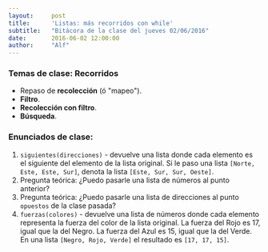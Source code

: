 ```yaml
---
layout:     post
title:      'Listas: más recorridos con while'
subtitle:   "Bitácora de la clase del jueves 02/06/2016"
date:       2016-06-02 12:00:00
author:     "Alf"
---
```


### Temas de clase: Recorridos

* Repaso de **recolección** (ó "mapeo").
* **Filtro**.
* **Recolección con filtro**.
* **Búsqueda**.

### Enunciados de clase:

1. `siguientes(direcciones)` - devuelve una lista donde cada elemento es el siguiente del elemento de la lista original. Si le paso una lista `[Norte, Este, Este, Sur]`, denota la lista `[Este, Sur, Sur, Oeste]`.
2. Pregunta teórica: ¿Puedo pasarle una lista de números al punto anterior?
3. Pregunta teórica: ¿Puedo pasarle una lista de direcciones al punto `opuestos` de la clase pasada?
4. `fuerzas(colores)` - devuelve una lista de números donde cada elemento representa la fuerza del color de la lista original. La fuerza del Rojo es 17, igual que la del Negro. La fuerza del Azul es 15, igual que la del Verde. En una lista `[Negro, Rojo, Verde]` el resultado es `[17, 17, 15]`.

<!---

. ¡No todo son recorridos! Hacer la función `multiplosDe3Hasta(tope)` - devuelve la lista de los múltiplos de 3 empezando de 0 hasta llegar al tope. Por ejemplo, `multiplosDe3Hasta(14)` da la lista `[0,3,6,9,12]`.
* `siguientes(lista)` - devuelve una lista con el siguiente de cada número (o sea, +1);
* `opuestos(lista)` - devuelve una lista con los opuestos de cada número;
* `reverso(lista)` - da vuelta la lista, sale recorriendo con `tail` e `init`.
-->

<!---
```
function tamanioTablero() {
  IrAlOrigen()
  total := 0

  while (haySiguiente()) {
    total := total + 1
    IrAlSiguiente()
  }

  return (total + 1)
}
```

```
function tamanioLista(lista) {
  porRecorrer := lista
  total := 0

  while (not isEmpty(porRecorrer)) {
    total := total + 1
    porRecorrer := tail(porRecorrer)
  }

  return (total)
}
```
-->
